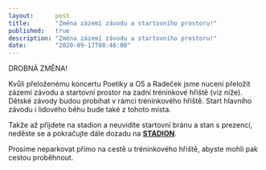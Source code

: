 ```yaml
---
layout:      post
title:       "Změna zázemí závodu a startovního prostoru!"
published:   true
description: "Změna zázemí závodu a startovního prostoru!"
date:        "2020-09-17T08:46:00"
---
```


DROBNÁ ZMĚNA!

Kvůli přeloženému koncertu Poetiky a O5 a Radeček jsme nuceni přeložit zázemí závodu a startovní prostor na zadní tréninkové hřiště (viz níže).
Dětské závody budou probíhat v rámci tréninkového hřiště. Start hlavního závodu i lidového běhu bude také z tohoto místa. 

Takže až přijdete na stadion a neuvidíte startovní bránu a stan s prezencí, neděste se a pokračujte dále dozadu na **[STADION](https://mapy.cz/s/cehavevejo)**.

Prosíme neparkovat přímo na cestě u tréninkového hřiště, abyste mohli pak cestou proběhnout.
